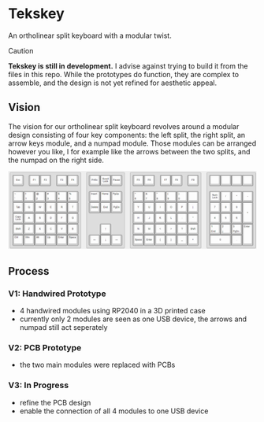 # Tekskey

An ortholinear split keyboard with a modular twist.

> [!CAUTION]
> **Tekskey is still in development.** I advise against trying to build it from the files in this repo. While the prototypes do function, they are complex to assemble, and the design is not yet refined for aesthetic appeal.

## Vision

The vision for our ortholinear split keyboard revolves around a modular design consisting of four key components: the left split, the right split, an arrow keys module, and a numpad module. Those modules can be arranged however you like, I for example like the arrows between the two splits, and the numpad on the right side.

![Tekskey Vision](./layout/kle-vision.png)

## Process

### V1: Handwired Prototype

- 4 handwired modules using RP2040 in a 3D printed case
- currently only 2 modules are seen as one USB device, the arrows and numpad still act seperately

### V2: PCB Prototype

- the two main modules were replaced with PCBs

### V3: In Progress

- refine the PCB design
- enable the connection of all 4 modules to one USB device
